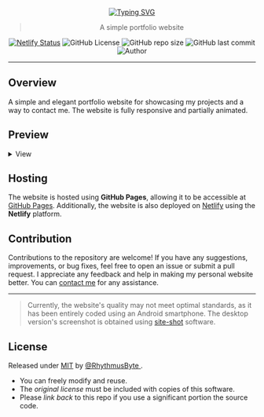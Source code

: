 <div align="center">


[![Typing SVG](https://readme-typing-svg.demolab.com?font=Anta&duration=3000&pause=1000&color=00EEFF&center=true&vCenter=true&random=false&width=435&lines=Simple+Portfolio+Website;Created+by+RhythmusByte)](https://git.io/typing-svg)

> A simple portfolio website

[![Netlify Status](https://api.netlify.com/api/v1/badges/e990d796-ea9e-4359-ba7f-5e6d03c9e788/deploy-status?style=flat-square )](https://app.netlify.com/sites/akhilmahesh/deploys)
![GitHub License](https://img.shields.io/github/license/RhythmusByte/Personal-Website?style=flat-square&labelColor=%23000&color=royalblue)
![GitHub repo size](https://img.shields.io/github/repo-size/RhythmusByte/Personal-Website?style=flat-square&logo=Github&labelColor=%23000&color=royalblue)
![GitHub last commit](https://img.shields.io/github/last-commit/RhythmusByte/Personal-Website?display_timestamp=author&style=flat-square&logo=Github&logoColor=Gray&label=Last%20Commit&labelColor=%23000&color=royalblue)
![Author](https://img.shields.io/badge/Author-RhythmusByte-black?style=flat-square&logo=Github&logoColor=Gray&labelColor=%23000&color=royalblue)

</div>

---

## Overview
A simple and elegant portfolio website for showcasing my projects and a way to contact me. The website is fully responsive and partially animated. 

## Preview 

<details>
  <summary>View</summary>
  <div align="center"> 
<h3><b>Desktop</b></h3>
<img src="https://res.cloudinary.com/rhythmusbyte/image/upload/v1708663950/Snapshots/Portfolio/Portfolio_mgsb0q.png" alt="Preview image" width="100%">
<hr>
<h3><b>Smartphone</b></h3>
<img src="https://res.cloudinary.com/rhythmusbyte/image/upload/v1708663958/Snapshots/Portfolio/Portfolio_2_uybh0w.png" alt="Preview Image" width="100%">
</div>
</details> 

## Hosting
The website is hosted using **GitHub Pages**, allowing it to be accessible at [GitHub Pages](https://rhythmusbyte.github.io/Personal-Website). Additionally, the website is also deployed on [Netlify](https://akhilmahesh.netlify.app) using the **Netlify** platform.

## Contribution 
Contributions to the repository are welcome! If you have any suggestions, improvements, or bug fixes, feel free to open an issue or submit a pull request. I appreciate any feedback and help in making my personal website better. You can [contact me](https://rhythmusbytelinks.netlify.app/) for any assistance.

---

> Currently, the website's quality may not meet optimal standards, as it has been entirely coded using an Android smartphone. The desktop version's screenshot is obtained using [site-shot](https://www.site-shot.com/) software. 

## License

Released under [MIT](/LICENSE) by [@RhythmusByte ](https://github.com/RhythmusByte).

- You can freely modify and reuse.
- The _original license_ must be included with copies of this software.
- Please _link back_ to this repo if you use a significant portion the source code. 
